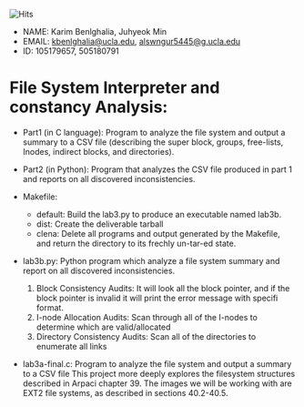 ![Hits](https://hits.seeyoufarm.com/api/count/incr/badge.svg?url=https%3A%2F%2Fgithub.com%2Fkarim-benlghalia%2FSoftware-Development-Capstone-Project&count_bg=%2379C83D&title_bg=%23555555&icon=&icon_color=%23E7E7E7&title=hits&edge_flat=false)

* NAME: Karim Benlghalia, Juhyeok Min
* EMAIL: kbenlghalia@ucla.edu, alswngur5445@g.ucla.edu
* ID: 105179657, 505180791

# File System Interpreter and constancy Analysis:
* Part1 (in C language): Program to analyze the file system and output a summary to a CSV file 
(describing the super block, groups, free-lists, Inodes, indirect blocks, and directories).
* Part2 (in Python): Program that analyzes the CSV file produced in part 1 and reports on all discovered inconsistencies.


* Makefile:
	* default:
		Build the lab3.py to produce an executable named lab3b.
	* dist:
		Create the deliverable tarball
	* clena:
		Delete all programs and output generated by the Makefile, and return the directory to its frechly un-tar-ed state.
* lab3b.py:
	Python program which analyze a file system summary and report on all discovered inconsistencies.
	1. Block Consistency Audits: It will look all the block pointer, and if the block pointer is 
	invalid it will print the error message with specifi format.
	2. I-node Allocation Audits: Scan through all of the I-nodes to determine which are valid/allocated
	3. Directory Consistency Audits: Scan all of the directories to enumerate all links
* lab3a-final.c: Program to analyze the file system and output a summary to a CSV file
	       This project more deeply explores the filesystem structures described in Arpaci chapter 39.
	       The images we will be working with are EXT2 file systems, as described in sections 40.2-40.5.
	       
